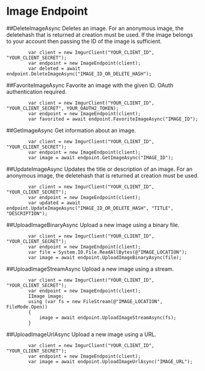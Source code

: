 # Image Endpoint

##DeleteImageAsync
Deletes an image. For an anonymous image, the deletehash that is returned at creation must be used.
If the image belongs to your account then passing the ID of the image is sufficient.

            var client = new ImgurClient("YOUR_CLIENT_ID", "YOUR_CLIENT_SECRET");
            var endpoint = new ImageEndpoint(client);
            var deleted = await endpoint.DeleteImageAsync("IMAGE_ID_OR_DELETE_HASH");

##FavoriteImageAsync
Favorite an image with the given ID. OAuth authentication required.

            var client = new ImgurClient("YOUR_CLIENT_ID", "YOUR_CLIENT_SECRET", YOUR_OAUTH2_TOKEN);
            var endpoint = new ImageEndpoint(client);
            var favorited = await endpoint.FavoriteImageAsync("IMAGE_ID");

##GetImageAsync
Get information about an image.

            var client = new ImgurClient("YOUR_CLIENT_ID", "YOUR_CLIENT_SECRET");
            var endpoint = new ImageEndpoint(client);
            var image = await endpoint.GetImageAsync("IMAGE_ID");

##UpdateImageAsync
Updates the title or description of an image. 
For an anonymous image, the deletehash that is returned at creation must be used.

            var client = new ImgurClient("YOUR_CLIENT_ID", "YOUR_CLIENT_SECRET");
            var endpoint = new ImageEndpoint(client);
            var updated = await endpoint.UpdateImageAsync("IMAGE_ID_OR_DELETE_HASH", "TITLE", "DESCRIPTION");

##UploadImageBinaryAsync
Upload a new image using a binary file.

            var client = new ImgurClient("YOUR_CLIENT_ID", "YOUR_CLIENT_SECRET");
            var endpoint = new ImageEndpoint(client);
            var file = System.IO.File.ReadAllBytes(@"IMAGE_LOCATION");
            var image = await endpoint.UploadImageBinaryAsync(file);

##UploadImageStreamAsync
Upload a new image using a stream.

            var client = new ImgurClient("YOUR_CLIENT_ID", "YOUR_CLIENT_SECRET");
            var endpoint = new ImageEndpoint(client);
            IImage image;
			using (var fs = new FileStream(@"IMAGE_LOCATION", FileMode.Open))
            {
                image = await endpoint.UploadImageStreamAsync(fs);
            }

##UploadImageUrlAsync
Upload a new image using a URL.

            var client = new ImgurClient("YOUR_CLIENT_ID", "YOUR_CLIENT_SECRET");
            var endpoint = new ImageEndpoint(client);
            var image = await endpoint.UploadImageUrlAsync("IMAGE_URL");
